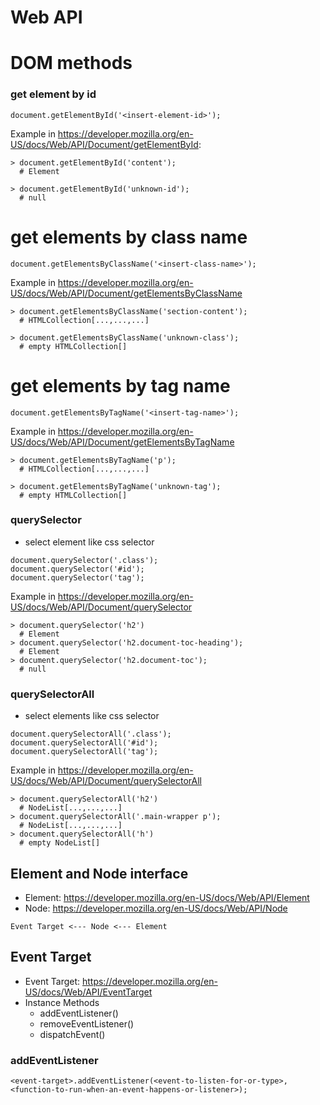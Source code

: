# Web API

# DOM methods

### get element by id

```
document.getElementById('<insert-element-id>');
```

Example in https://developer.mozilla.org/en-US/docs/Web/API/Document/getElementById:
```
> document.getElementById('content');
  # Element

> document.getElementById('unknown-id');
  # null
```

# get elements by class name

```
document.getElementsByClassName('<insert-class-name>');
```

Example in https://developer.mozilla.org/en-US/docs/Web/API/Document/getElementsByClassName
```
> document.getElementsByClassName('section-content');
  # HTMLCollection[...,...,...]
  
> document.getElementsByClassName('unknown-class');
  # empty HTMLCollection[]
```

# get elements by tag name

```
document.getElementsByTagName('<insert-tag-name>');
```

Example in https://developer.mozilla.org/en-US/docs/Web/API/Document/getElementsByTagName
```
> document.getElementsByTagName('p');
  # HTMLCollection[...,...,...]
  
> document.getElementsByTagName('unknown-tag');
  # empty HTMLCollection[]
```

### querySelector

- select element like css selector

```
document.querySelector('.class');
document.querySelector('#id');
document.querySelector('tag');
```

Example in https://developer.mozilla.org/en-US/docs/Web/API/Document/querySelector
```
> document.querySelector('h2')
  # Element
> document.querySelector('h2.document-toc-heading');
  # Element
> document.querySelector('h2.document-toc');
  # null  
```

### querySelectorAll

- select elements like css selector

```
document.querySelectorAll('.class');
document.querySelectorAll('#id');
document.querySelectorAll('tag');
```

Example in https://developer.mozilla.org/en-US/docs/Web/API/Document/querySelectorAll
```
> document.querySelectorAll('h2')
  # NodeList[...,...,...]
> document.querySelectorAll('.main-wrapper p');
  # NodeList[...,...,...]
> document.querySelectorAll('h')
  # empty NodeList[]  
```

## Element and Node interface

- Element: https://developer.mozilla.org/en-US/docs/Web/API/Element
- Node: https://developer.mozilla.org/en-US/docs/Web/API/Node

```
Event Target <--- Node <--- Element
```

## Event Target 

- Event Target: https://developer.mozilla.org/en-US/docs/Web/API/EventTarget
- Instance Methods
  - addEventListener()
  - removeEventListener()
  - dispatchEvent()

### addEventListener

```
<event-target>.addEventListener(<event-to-listen-for-or-type>, <function-to-run-when-an-event-happens-or-listener>);
```
